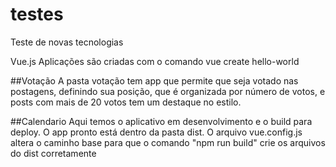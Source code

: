 # testes
Teste de novas tecnologias

Vue.js
Aplicações são criadas com o comando
vue create hello-world

##Votação
A pasta votação tem app que permite que seja votado nas postagens, definindo sua posição, que é organizada por número de votos, e posts com mais de 20 votos tem um destaque no estilo.

##Calendario
Aqui temos o aplicativo em desenvolvimento e o build para deploy.
O app pronto está dentro da pasta dist.
O arquivo vue.config.js altera o  caminho base para que o comando "npm run build" crie os arquivos do dist corretamente
